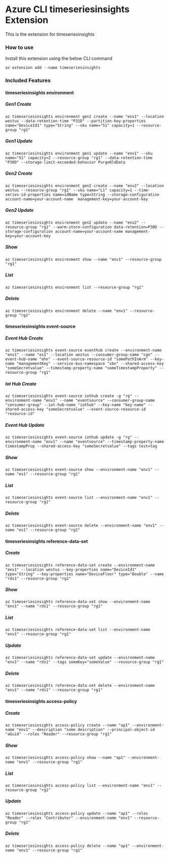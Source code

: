 # Azure CLI timeseriesinsights Extension
This is the extension for timeseriesinsights

### How to use
Install this extension using the below CLI command
```
az extension add --name timeseriesinsights
```

### Included Features
#### timeseriesinsights environment
##### Gen1 Create
```
az timeseriesinsights environment gen1 create --name "env1" --location westus --data-retention-time "P31D" --partition-key-properties name="DeviceId1" type="String" --sku name="S1" capacity=1 --resource-group "rg1"
```

##### Gen1 Update
```
az timeseriesinsights environment gen1 update --name "env1" --sku name="S1" capacity=2 --resource-group "rg1" --data-retention-time "P30D" --storage-limit-exceeded-behavior PurgeOldData
```

##### Gen2 Create
```
az timeseriesinsights environment gen2 create --name "env2" --location westus --resource-group "rg1" --sku name="L1" capacity=1 --time-series-id-properties name=idName type=String --storage-configuration account-name=your-account-name  management-key=your-account-key
```

##### Gen2 Update
```
az timeseriesinsights environment gen2 update --name "env2" --resource-group "rg1" --warm-store-configuration data-retention=P30D --storage-configuration account-name=your-account-name management-key=your-account-key
```

##### Show
```
az timeseriesinsights environment show --name "env1" --resource-group "rg1"
```

##### List
```
az timeseriesinsights environment list --resource-group "rg1"
```

##### Delete
```
az timeseriesinsights environment delete --name "env1" --resource-group "rg1"
```
#### timeseriesinsights event-source
##### Event Hub Create
```
az timeseriesinsights event-source eventhub create --environment-name "env1" --name "es1" --location westus --consumer-group-name "cgn" --event-hub-name "ehn" --event-source-resource-id "somePathInArm" --key-name "managementKey" --service-bus-namespace "sbn" --shared-access-key "someSecretvalue" --timestamp-property-name "someTimestampProperty" --resource-group "rg1"
```
##### Iot Hub Create
```
az timeseriesinsights event-source iothub create -g "rg" --environment-name "env1" --name "eventsource" --consumer-group-name "consumer-group" --iot-hub-name "iothub" --key-name "key-name" --shared-access-key "someSecretvalue" --event-source-resource-id "resource-id"
```
##### Event Hub Update
```
az timeseriesinsights event-source iothub update -g "rg" --environment-name "env1" --name "eventsource" --timestamp-property-name timestampProp --shared-access-key "someSecretvalue" --tags test=tag
```
##### Show
```
az timeseriesinsights event-source show --environment-name "env1" --name "es1" --resource-group "rg1"
```
##### List
```
az timeseriesinsights event-source list --environment-name "env1" --resource-group "rg1"
```
##### Delete
```
az timeseriesinsights event-source delete --environment-name "env1" --name "es1" --resource-group "rg1"
```
#### timeseriesinsights reference-data-set
##### Create
```
az timeseriesinsights reference-data-set create --environment-name "env1" --location westus --key-properties name="DeviceId1" type="String" --key-properties name="DeviceFloor" type="Double" --name "rds1" --resource-group "rg1" 
```
##### Show
```
az timeseriesinsights reference-data-set show --environment-name "env1" --name "rds1" --resource-group "rg1"
```
##### List
```
az timeseriesinsights reference-data-set list --environment-name "env1" --resource-group "rg1"
```
##### Update
```
az timeseriesinsights reference-data-set update --environment-name "env1" --name "rds1" --tags someKey="someValue" --resource-group "rg1" 
```
##### Delete
```
az timeseriesinsights reference-data-set delete --environment-name "env1" --name "rds1" --resource-group "rg1"
```
#### timeseriesinsights access-policy
##### Create
```
az timeseriesinsights access-policy create --name "ap1" --environment-name "env1" --description "some description" --principal-object-id "aGuid" --roles "Reader" --resource-group "rg1" 
```
##### Show
```
az timeseriesinsights access-policy show --name "ap1" --environment-name "env1" --resource-group "rg1"
```
##### List
```
az timeseriesinsights access-policy list --environment-name "env1" --resource-group "rg1"
```
##### Update
```
az timeseriesinsights access-policy update --name "ap1" --roles "Reader" --roles "Contributor" --environment-name "env1" --resource-group "rg1" 
```
##### Delete
```
az timeseriesinsights access-policy delete --name "ap1" --environment-name "env1" --resource-group "rg1"
```